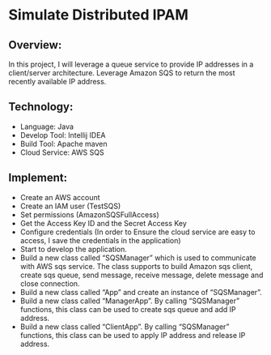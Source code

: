 # Simulate Distributed IPAM

## Overview:

In this project, I will leverage a queue service to provide IP addresses in a client/server architecture. Leverage Amazon SQS to return the most recently available IP address.

## Technology:
- Language: Java
- Develop Tool: Intellij IDEA
- Build Tool: Apache maven
- Cloud Service: AWS SQS

## Implement:
- Create an AWS account
-	Create an IAM user (TestSQS) 
- Set permissions (AmazonSQSFullAccess)
-	Get the Access Key ID and the Secret Access Key
-	Configure credentials (In order to Ensure the cloud service are easy to access, I save the credentials in the application)
-	Start to develop the application. 
-	Build a new class called “SQSManager” which is used to communicate with AWS sqs service. The class supports to build Amazon sqs client, create sqs queue, send message, receive message, delete message and close connection.
-	Build a new class called “App” and create an instance of “SQSManager”. 
-	Build a new class called “ManagerApp”. By calling “SQSManager” functions, this class can be used to create sqs queue and add IP address.
-	Build a new class called “ClientApp”. By calling “SQSManager” functions, this class can be used to apply IP address and release IP address.
